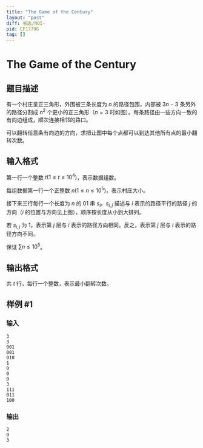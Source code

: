 ```yaml
---
title: "The Game of the Century"
layout: "post"
diff: 省选/NOI-
pid: CF1779G
tag: []
---
```


# The Game of the Century

## 题目描述

有一个村庄呈正三角形，外围被三条长度为 $n$ 的路径包围，内部被 $3n-3$ 条另外的路径分割成 $n^2$ 个更小的正三角形（$n=3$ 时如图）。每条路径由一些方向一致的有向边组成，顺次连接相邻的路口。

可以翻转任意条有向边的方向，求把让图中每个点都可以到达其他所有点的最小翻转次数。

## 输入格式

第一行一个整数 $t(1\le t\le10^4)$，表示数据组数。

每组数据第一行一个正整数 $n(1\le n\le 10^5)$，表示村庄大小。

接下来三行每行一个长度为 $n$ 的 $01$ 串 $s_i$。$s_{i,j}$ 描述与 $i$ 表示的路径平行的路径 $j$ 的方向（$i$ 的位置与方向见上图），顺序按长度从小到大排列。

若 $s_{i,j}$ 为 $1$，表示第 $j$ 层与 $i$ 表示的路径方向相同。反之，表示第 $j$ 层与 $i$ 表示的路径方向不同。

保证 $\sum n\le10^5$。

## 输出格式

共 $t$ 行，每行一个整数，表示最小翻转次数。

## 样例 #1

### 输入

```
3
3
001
001
010
1
0
0
0
3
111
011
100
```

### 输出

```
2
0
3
```

